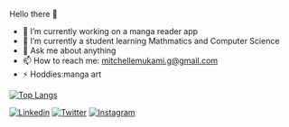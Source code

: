 Hello there 👋 

- 🔭 I’m currently working on a manga reader app
- 🌱 I’m currently a student learning Mathmatics and Computer Science
- 💬 Ask me about anything
- 📫 How to reach me: mitchellemukami.g@gmail.com
- ⚡ Hoddies:manga art

[![Top Langs](https://github-readme-stats.vercel.app/api/top-langs/?username=Michellemukami&layout=compact&theme=synthwave)](https://github.com/Michellemukami/github-readme-stats)

[![Linkedin][linkedin]][linkedin-url]
[![Twitter][twitter]][twitter-url]
[![Instagram][instagram]][instagram-url]
<!-- MARKDOWN LINKS & IMAGES -->
<!-- https://www.markdownguide.org/basic-syntax/#reference-style-links -->
[linkedin-url]: https://linkedin.com/in/michelle-mukami-72ab7118a
[twitter-url]: https://twitter.com/GiatuMichelle
[instagram-url]: https://www.instagram.com/_kami_mukami_/ 
[instagram]: https://img.shields.io/badge/Instagram-informational?style=flat&logo=Instagram&logoColor=white&color=E4405F
[linkedin]: https://img.shields.io/badge/Linkedin-informational?style=flat&logo=Linkedin&logoColor=white&color=0A66C2
[twitter]: https://img.shields.io/badge/Twitter-informational?style=flat&logo=Twitter&logoColor=white&color=1DA1F2

